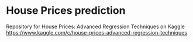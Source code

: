 # House Prices prediction
Repository for House Prices: Advanced Regression Techniques on Kaggle  
https://www.kaggle.com/c/house-prices-advanced-regression-techniques
